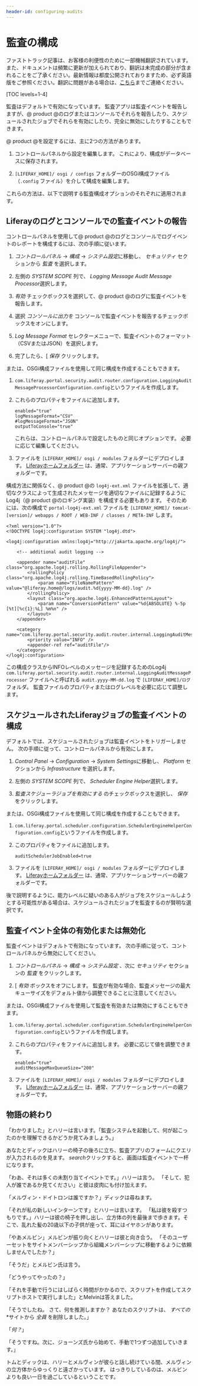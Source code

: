 ```yaml
---
header-id: configuring-audits
---
```


# 監査の構成

<p class="alert alert-info"><span class="wysiwyg-color-blue120">ファストトラック記事は、お客様の利便性のために一部機械翻訳されています。また、ドキュメントは頻繁に更新が加えられており、翻訳は未完成の部分が含まれることをご了承ください。最新情報は都度公開されておりますため、必ず英語版をご参照ください。翻訳に問題がある場合は、<a href="mailto:support-content-jp@liferay.com">こちら</a>までご連絡ください。</span></p>

[TOC levels=1-4]

監査はデフォルトで有効になっています。 監査アプリは監査イベントを報告しますが、@ product @のログまたはコンソールでそれらを報告したり、スケジュールされたジョブでそれらを有効にしたり、完全に無効にしたりすることもできます。

@ product @を設定するには、主に2つの方法があります。

1.  コントロールパネルから設定を編集します。 これにより、構成がデータベースに保存されます。

2.  `[LIFERAY_HOME]/ osgi / configs` フォルダーのOSGi構成ファイル（`.config` ファイル）を介して構成を編集します。

これらの方法は、以下で説明する監査構成オプションのそれぞれに適用されます。

## Liferayのログとコンソールでの監査イベントの報告

コントロールパネルを使用して@ product @のログとコンソールでログイベントのレポートを構成するには、次の手順に従います。

1.  *コントロールパネル* → *構成* → *システム設定*に移動し、 *セキュリティ* セクションから *監査* を選択します。

2.  左側の *SYSTEM SCOPE* 列で、 *Logging Message Audit Message Processor*選択します。

3.  *有効* チェックボックスを選択して、@ product @のログに監査イベントを報告します。

4.  選択 *コンソールに出力を* コンソールで監査イベントを報告するチェックボックスをオンにします。

5.  *Log Message Format* セレクターメニューで、監査イベントのフォーマット（CSVまたはJSON）を選択します。

6.  完了したら、[ *保存* クリックします。

または、OSGi構成ファイルを使用して同じ構成を作成することもできます。

1.  `com.liferay.portal.security.audit.router.configuration.LoggingAuditMessageProcessorConfiguration.config`というファイルを作成します。

2.  これらのプロパティをファイルに追加します。
   
        enabled="true"
        logMessageFormat="CSV"
        #logMessageFormat="JSON"
        outputToConsole="true"

    これらは、コントロールパネルで設定したものと同じオプションです。 必要に応じて編集してください。

3.  ファイルを `[LIFERAY_HOME]/ osgi / modules` フォルダーにデプロイします。 [Liferayホームフォルダー](/docs/7-1/deploy/-/knowledge_base/d/installing-liferay#liferay-home) は、通常、アプリケーションサーバーの親フォルダーです。

構成方法に関係なく、@ product @の `log4j-ext.xml` ファイルを拡張して、適切なクラスによって生成されたメッセージを適切なファイルに記録するようにLog4j（@ product @のロギング実装）を構成する必要もあります。 そのためには、次の構成で `portal-log4j-ext.xml` ファイルを `[LIFERAY_HOME]/ tomcat-[version]/ webapps / ROOT / WEB-INF / classes / META-INF` します。

    <?xml version="1.0"?>
    <!DOCTYPE log4j:configuration SYSTEM "log4j.dtd">
    
    <log4j:configuration xmlns:log4j="http://jakarta.apache.org/log4j/">
    
        <!-- additional audit logging -->
    
        <appender name="auditFile" class="org.apache.log4j.rolling.RollingFileAppender">
            <rollingPolicy class="org.apache.log4j.rolling.TimeBasedRollingPolicy">
                <param name="FileNamePattern" value="@liferay.home@/logs/audit.%d{yyyy-MM-dd}.log" />
            </rollingPolicy>
            <layout class="org.apache.log4j.EnhancedPatternLayout">
                <param name="ConversionPattern" value="%d{ABSOLUTE} %-5p [%t][%c{1}:%L] %m%n" />
            </layout>
        </appender>
    
        <category name="com.liferay.portal.security.audit.router.internal.LoggingAuditMessageProcessor">
            <priority value="INFO" />
            <appender-ref ref="auditFile"/>
        </category>
    </log4j:configuration>

この構成クラスからINFOレベルのメッセージを記録するためのLog4j `com.liferay.portal.security.audit.router.internal.LoggingAuditMessageProcessor` ファイルへと呼ばれる `audit.yyyy-MM-dd.log` で `[LIFERAY_HOME]/ログ` フォルダ。 監査ファイルのプロパティまたはログレベルを必要に応じて調整します。

## スケジュールされたLiferayジョブの監査イベントの構成

デフォルトでは、スケジュールされたジョブは監査イベントをトリガーしません。 次の手順に従って、コントロールパネルから有効にします。

1.  *Control Panel* → *Configuration* → *System Settings*に移動し、 *Platform* セクションから *Infrastructure* を選択します。

2.  左側の *SYSTEM SCOPE* 列で、 *Scheduler Engine Helper*選択します。

3.  *監査スケジューラジョブを有効にする* のチェックボックスを選択し、 *保存*をクリックします。

または、OSGi構成ファイルを使用して同じ構成を作成することもできます。

1.  `com.liferay.portal.scheduler.configuration.SchedulerEngineHelperConfiguration.config`というファイルを作成します。

2.  このプロパティをファイルに追加します。
   
        auditSchedulerJobEnabled=true

3.  ファイルを `[LIFERAY_HOME]/ osgi / modules` フォルダーにデプロイします。 [Liferayホームフォルダー](/docs/7-1/deploy/-/knowledge_base/d/installing-liferay#liferay-home) は、通常、アプリケーションサーバーの親フォルダーです。

後で説明するように、能力レベルに疑いのある人がジョブをスケジュールしようとする可能性がある場合は、スケジュールされたジョブを監査するのが賢明な選択です。

## 監査イベント全体の有効化または無効化

監査イベントはデフォルトで有効になっています。 次の手順に従って、コントロールパネルから無効にしてください。

1.  *コントロールパネル* → *構成* → *システム設定* 、次に *セキュリティ* セクションの *監査* をクリックします。

2.  [ *有効* ボックスをオフにします。 監査が有効な場合、監査メッセージの最大キューサイズをデフォルト値から調整できることに注意してください。

または、OSGi構成ファイルを使用して監査を有効または無効にすることもできます。

1.  `com.liferay.portal.scheduler.configuration.SchedulerEngineHelperConfiguration.config`というファイルを作成します。

2.  これらのプロパティをファイルに追加します。 必要に応じて値を調整できます。
   
        enabled="true"
        auditMessageMaxQueueSize="200"

3.  ファイルを `[LIFERAY_HOME]/ osgi / modules` フォルダーにデプロイします。 [Liferayホームフォルダー](/docs/7-1/deploy/-/knowledge_base/d/installing-liferay#liferay-home) は、通常、アプリケーションサーバーの親フォルダーです。

## 物語の終わり

「わかりました」とハリーは言います。「監査システムを起動して、何が起こったのかを理解できるかどうか見てみましょう。」

あなたとディックはハリーの椅子の後ろに立ち、監査アプリのフォームにクエリが入力されるのを見ます。 *search*クリックすると、画面は監査イベントで一杯になります。

「わあ、それは多くの未割り当てイベントです。」ハリーは言う。 「そして、犯人が誰であるか見てください」と彼は皮肉にも付け加えます。

「メルヴィン・ドイトロンは誰ですか？」ディックは尋ねます。

「それが私の新しいインターンです」とハリーは言います。 「私は彼を殺すつもりです。」ハリーは彼の椅子を押し出し、立方体の列を最後まで歩きます。そこで、乱れた髪の20歳以下の子供が座って、耳にはイヤホンがあります。

「やあメルビン」メルビンが振り向くとハリーは彼と向き合う。 「そのユーザーセットをサイトメンバーシップから組織メンバーシップに移動するように依頼しませんでしたか？」

「そうだ」とメルビン氏は言う。

「どうやってやったの？」

「それを手動で行うにはしばらく時間がかかるので、スクリプトを作成してスクリプトホストで実行しました」とMelvinは答えました。

「そうでしたね。 さて、何を推測しますか？ あなたのスクリプトは、</em> *すべての* *サイトから *全員* を削除しました。」</p>

「*何？*」

「そうですね。次に、ジョーンズ氏から始めて、手動で1つずつ追加していきます。」

トムとディックは、ハリーとメルヴィンが彼らと話し続けている間、メルヴィンの立方体からゆっくりと遠ざかっています。 はっきりしているのは、メルビンよりも良い一日を過ごしているということです。
